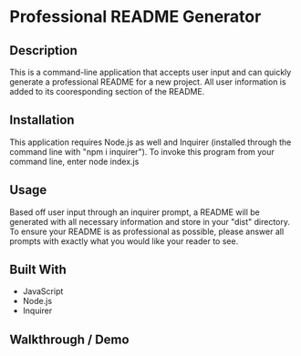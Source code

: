 # Professional README Generator

## Description
This is a command-line application that accepts user input and can quickly generate a professional README for a new project. All user information is added to its cooresponding section of the README.

## Installation
This application requires Node.js as well and Inquirer (installed through the command line with "npm i inquirer"). To invoke this program from your command line, enter node index.js 

## Usage
Based off user input through an inquirer prompt, a README will be generated with all necessary information and store in your "dist" directory. To ensure your README is as professional as possible, please answer all prompts with exactly what you would like your reader to see.

## Built With
* JavaScript
* Node.js
* Inquirer

## Walkthrough / Demo